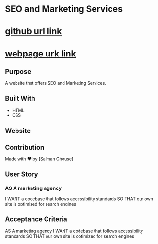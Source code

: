# SEO and Marketing Services

# [github url link](https://github.com/salmanghouse1/horiseon)

# [webpage urk link](https://salmanghouse1.github.io/horiseon/)

## Purpose
A website that offers SEO and Marketing Services.

## Built With
* HTML
* CSS

## Website


## Contribution
Made with ❤️ by [Salman Ghouse]

## User Story

### AS A marketing agency
I WANT a codebase that follows accessibility standards
SO THAT our own site is optimized for search engines

## Acceptance Criteria
AS A marketing agency
I WANT a codebase that follows accessibility standards
SO THAT our own site is optimized for search engines
